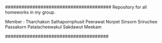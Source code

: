 #######################################
Repository for all homeworks in my group.

Member :
Tharchakon Sathapornphusit
Peerawat Norpet
Sinsorn Sriruchee
Passakorn Patalacheewakul
Sakdawut Meekam

######################################
